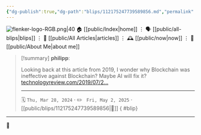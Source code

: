 ```yaml
---
{"dg-publish":true,"dg-path":"blips/112175247739589856.md","permalink":"/blips/112175247739589856/","title":"philipp on mastodon @ 2024-03-28","created":"2024-03-28T20:40:43","updated":"2025-05-02T08:50:44"}
---
```



<div class="transclusion internal-embed is-loaded"><div class="markdown-embed">




![flenker-logo-RGB.png|40](/img/user/attachments/flenker-logo-RGB.png)
🏠 [[public/Index\|home]]  ⋮ 🗣️ [[public/all-blips\|blips]] ⋮  📝 [[public/All Articles\|articles]]  ⋮ 🕰️ [[public/now\|now]] ⋮ 🪪 [[public/About Me\|about me]]


</div></div>


> [!summary] **philipp**:
>
> Looking back at this article from 2019, I wonder why Blockchain was ineffective against Blockchain? Maybe AI will fix it? [technologyreview.com/2019/07/2…](https://www.technologyreview.com/2019/07/25/65533/the-new-york-times-thinks-a-blockchain-could-help-stamp-out-fake-news/)
> - - -
>
> 🗓️ <code>Thu, Mar 28, 2024</code>  · ✏️ <code> Fri, May 2, 2025</code>  · [[public/blips/112175247739589856\|🔗]]
{ #blip}


- - -

 👾
